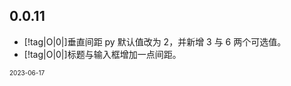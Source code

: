## 0.0.11

-   [!tag|O|0|]垂直间距 py 默认值改为 2，并新增 3 与 6 两个可选值。
-   [!tag|O|0|]标题与输入框增加一点间距。

<font size=1>2023-06-17</font>
